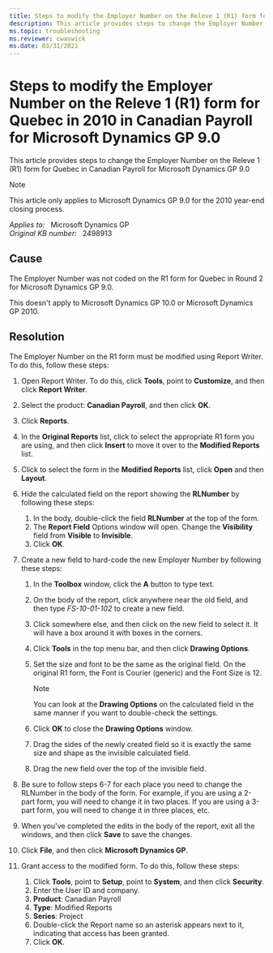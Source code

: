 ```yaml
---
title: Steps to modify the Employer Number on the Releve 1 (R1) form for Quebec in 2010 in Canadian Payroll for Microsoft Dynamics GP 9.0
description: This article provides steps to change the Employer Number on the Releve 1 (R1) form for Quebec in 2010 in Canadian Payroll for Microsoft Dynamics GP 9.0.
ms.topic: troubleshooting
ms.reviewer: cwaswick
ms.date: 03/31/2021
---
```

# Steps to modify the Employer Number on the Releve 1 (R1) form for Quebec in 2010 in Canadian Payroll for Microsoft Dynamics GP 9.0

This article provides steps to change the Employer Number on the Releve 1 (R1) form for Quebec in Canadian Payroll for Microsoft Dynamics GP 9.0

> [!NOTE]
> This article only applies to Microsoft Dynamics GP 9.0 for the 2010 year-end closing process.

_Applies to:_ &nbsp; Microsoft Dynamics GP  
_Original KB number:_ &nbsp; 2498913

## Cause

The Employer Number was not coded on the R1 form for Quebec in Round 2 for Microsoft Dynamics GP 9.0.

This doesn't apply to Microsoft Dynamics GP 10.0 or Microsoft Dynamics GP 2010.

## Resolution

The Employer Number on the R1 form must be modified using Report Writer. To do this, follow these steps:

1. Open Report Writer. To do this, click **Tools**, point to **Customize**, and then click **Report Writer**.  
2. Select the product: **Canadian Payroll**, and then click **OK**.
3. Click **Reports**.
4. In the **Original Reports** list, click to select the appropriate R1 form you are using, and then click **Insert** to move it over to the **Modified Reports** list.
5. Click to select the form in the **Modified Reports** list, click **Open** and then **Layout**.  
6. Hide the calculated field on the report showing the **RLNumber** by following these steps:

    1. In the body, double-click the field **RLNumber** at the top of the form.
    2. The **Report Field** Options window will open. Change the **Visibility** field from **Visible** to **Invisible**.
    3. Click **OK**.

7. Create a new field to hard-code the new Employer Number by following these steps:

    1. In the **Toolbox** window, click the **A** button to type text.
    2. On the body of the report, click anywhere near the old field, and then type *FS-10-01-102* to create a new field.
    3. Click somewhere else, and then click on the new field to select it. It will have a box around it with boxes in the corners.
    4. Click **Tools** in the top menu bar, and then click **Drawing Options**.
    5. Set the size and font to be the same as the original field. On the original R1 form, the Font is Courier (generic) and the Font Size is 12.

        > [!NOTE]
        > You can look at the **Drawing Options** on the calculated field in the same manner if you want to double-check the settings.

    6. Click **OK** to close the **Drawing Options** window.
    7. Drag the sides of the newly created field so it is exactly the same size and shape as the invisible calculated field.
    8. Drag the new field over the top of the invisible field.

8. Be sure to follow steps 6-7 for each place you need to change the RLNumber in the body of the form. For example, if you are using a 2-part form, you will need to change it in two places. If you are using a 3-part form, you will need to change it in three places, etc.

9. When you've completed the edits in the body of the report, exit all the windows, and then click **Save** to save the changes.

10. Click **File**, and then click **Microsoft Dynamics GP**.

11. Grant access to the modified form. To do this, follow these steps:

    1. Click **Tools**, point to **Setup**, point to **System**, and then click **Security**.
    2. Enter the User ID and company.
    3. **Product**: Canadian Payroll
    4. **Type**: Modified Reports  
    5. **Series**: Project  
    6. Double-click the Report name so an asterisk appears next to it, indicating that access has been granted.
    7. Click **OK**.
